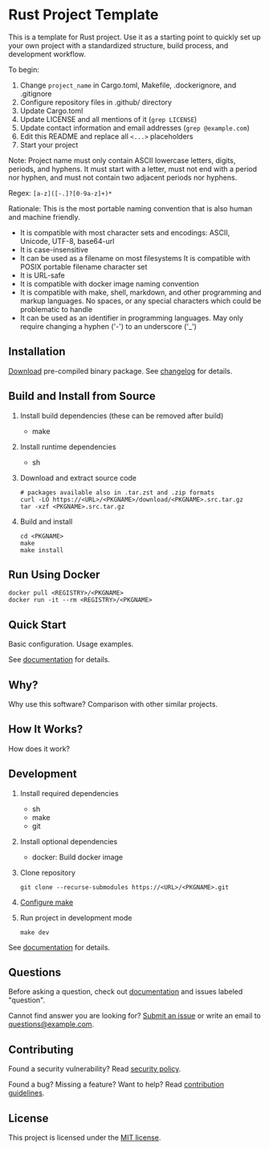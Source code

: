 Rust Project Template
=====================

This is a template for Rust project.
Use it as a starting point to quickly set up your own project with
a standardized structure, build process, and development workflow.

To begin:

1. Change `project_name` in Cargo.toml, Makefile, .dockerignore,
   and .gitignore
2. Configure repository files in .github/ directory
3. Update Cargo.toml
4. Update LICENSE and all mentions of it (`grep LICENSE`)
5. Update contact information and email addresses (`grep @example.com`)
6. Edit this README and replace all `<...>` placeholders
7. Start your project

Note: Project name must only contain ASCII lowercase letters, digits,
periods, and hyphens.  It must start with a letter, must not end with
a period nor hyphen, and must not contain two adjacent periods nor
hyphens.

Regex: `[a-z]([-.]?[0-9a-z]+)*`

Rationale: This is the most portable naming convention that is also
human and machine friendly.

- It is compatible with most character sets and encodings:
  ASCII, Unicode, UTF-8, base64-url
- It is case-insensitive
- It can be used as a filename on most filesystems
  It is compatible with POSIX portable filename character set
- It is URL-safe
- It is compatible with docker image naming convention
- It is compatible with make, shell, markdown, and other programming
  and markup languages.  No spaces, or any special characters which
  could be problematic to handle
- It can be used as an identifier in programming languages.
  May only require changing a hyphen ('-') to an underscore ('\_')


Installation
------------

[Download][releases] pre-compiled binary package.
See [changelog](docs/CHANGELOG.md) for details.

[releases]: https://<URL>/<PKGNAME>/releases


Build and Install from Source
-----------------------------

1. Install build dependencies (these can be removed after build)

   - make

2. Install runtime dependencies

   - sh

3. Download and extract source code

       # packages available also in .tar.zst and .zip formats
       curl -LO https://<URL>/<PKGNAME>/download/<PKGNAME>.src.tar.gz
       tar -xzf <PKGNAME>.src.tar.gz

4. Build and install

       cd <PKGNAME>
       make
       make install


Run Using Docker
----------------

    docker pull <REGISTRY>/<PKGNAME>
    docker run -it --rm <REGISTRY>/<PKGNAME>


Quick Start
-----------

Basic configuration.  Usage examples.

See [documentation](docs/index.md) for details.


Why?
----

Why use this software?  Comparison with other similar projects.


How It Works?
-------------

How does it work?


Development
-----------

1. Install required dependencies

   - sh
   - make
   - git

2. Install optional dependencies

   - docker: Build docker image

3. Clone repository

       git clone --recurse-submodules https://<URL>/<PKGNAME>.git

4. [Configure make](docs/make.md#configuration)

5. Run project in development mode

       make dev

See [documentation](docs/index.md#development) for details.


Questions
---------

Before asking a question, check out [documentation](docs/index.md)
and issues labeled "question".

Cannot find answer you are looking for?
[Submit an issue](docs/CONTRIBUTING.md#issues) or write an email to
<questions@example.com>.


Contributing
------------

Found a security vulnerability?
Read [security policy](docs/SECURITY.md).

Found a bug?  Missing a feature?  Want to help?
Read [contribution guidelines](docs/CONTRIBUTING.md).


License
-------

This project is licensed under the [MIT license](LICENSE).
